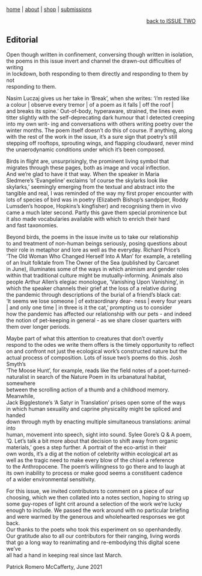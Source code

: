 [home](index.md) | [about](about.md) | [shop](shop.md) | [submissions](submit.md)

<div align="right">
  <a href="issuetwo.html">back to ISSUE TWO</a>
</div>

## Editorial

Open though written in confinement, conversing though written in isolation,     
the poems in this issue invert and channel the drawn-out difficulties of writing    
in lockdown, both responding to them directly and responding to them by not    
responding to them.    
    
Nasim Luczaj gives us her take in ‘Break’, when she writes: ‘i’m rested like    
a colour | observe every tremor | of a poem as it falls | off the roof |    
and breaks its spine.’ Out-of-body, hyperaware, strained, the lines even    
titter slightly with the self-deprecating dark humour that I detected creeping    
into my own writ- ing and conversations with others writing poetry over the   
winter months. The poem itself doesn’t do this of course. If anything, along    
with the rest of the work in the issue, it’s a sure sign that poetry’s still     
stepping off rooftops, sprouting wings, and flapping cloudward, never mind     
the unaerodynamic conditions under which it’s been composed.        
    
Birds in flight are, unsurprisingly, the prominent living symbol that     
migrates through these pages, both as image and vocal inflection.    
And we’re glad to have it that way. When the speaker in Maria     
Sledmere’s ‘Evangeline’ exclaims ‘of course the skylarks look like     
skylarks,’ seemingly emerging from the textual and abstract into the     
tangible and real, I was reminded of the way my first proper encounter with    
lots of species of bird was in poetry (Elizabeth Bishop’s sandpiper, Roddy    
Lumsden’s hoopoe, Hopkins’s kingfisher) and recognising them in vivo      
came a much later second. Partly this gave them special prominence but     
it also made vocabularies available with which to enrich their hard      
and fast taxonomies.      
    
Beyond birds, the poems in the issue invite us to take our relationship   
to and treatment of non-human beings seriously, posing questions about    
their role in metaphor and lore as well as the everyday. Richard Price’s    
‘The Old Woman Who Changed Herself Into A Man’ for example, a retelling    
of an Inuit folktale from The Owner of the Sea (published by Carcanet     
in June), illuminates some of the ways in which animism and gender roles   
within that traditional culture might be mutually-informing. Animals also    
people Arthur Allen’s elegiac monologue, ‘Vanishing Upon Vanishing’, in    
which the speaker channels their grief at the loss of a relative during    
the pandemic through descriptions of the burial of a friend’s black cat:    
‘It seems we lose someone | of extraordinary dear- ness | every four years    
| and only one time | in three is it the cat,’ prompting us to consider    
how the pandemic has affected our relationship with our pets - and indeed    
the notion of pet-keeping in general - as we share closer quarters with    
them over longer periods.     
    
Maybe part of what this attention to creatures that don’t overtly    
respond to the odes we write them offers is the timely opportunity to reflect    
on and confront not just the ecological work’s constructed nature but the    
actual process of composition. Lots of issue two’s poems do this. Josh Smyth’s    
‘The Moose Hunt’, for example, reads like the field notes of a poet-turned-    
naturalist in search of the Nature Poem in its urbanatural habitat, somewhere   
between the scrolling action of a thumb and a childhood memory. Meanwhile,    
Jack Bigglestone’s ‘A Satyr in Translation’ prises open some of the ways     
in which human sexuality and caprine physicality might be spliced and handed     
down through myth by enacting multiple simultaneous translations: animal into   
human, movement into speech, sight into sound. Sylee Gore’s Q & A poem,   
‘Q. Let’s talk a bit more about that decision to shift away from organic   
materials,’ goes a step further. A portrait of the eco-artist in their     
own words, it’s a dig at the notion of celebrity within ecological art as   
well as the tragic need to make every blow of the chisel a reference   
to the Anthropocene. The poem’s willingness to go there and to laugh at   
its own inability to process or make good seems a constituent cadence   
of a wider environmental sensitivity.      
    
For this issue, we invited contributors to comment on a piece of our   
choosing, which we then collated into a notes section, hoping to string up   
some guy-ropes of light crit around a selection of the work we’re lucky     
enough to include. We passed the work around with no particular briefing     
and were warmed by the generous and wholehearted responses we got back.    
Our thanks to the poets who took this experiment on so openhandedly.    
Our gratitude also to all our contributors for their ranging, living words   
that go a long way to reanimating and re-embodying this digital scene we’ve    
all had a hand in keeping real since last March.     
      
Patrick Romero McCafferty, June 2021      
